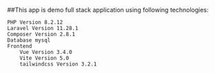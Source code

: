 ##This app is demo full stack application using following technologies:

    PHP Version 8.2.12
    Laravel Version 11.28.1
    Composer Version 2.8.1
    Database mysql
    Frontend
        Vue Version 3.4.0
        Vite Version 5.0
        tailwindcss Version 3.2.1
